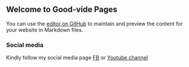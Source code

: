 ## Welcome to Good-vide Pages

You can use the [editor on GitHub](https://github.com/Gurutechgood/Good-vide/edit/master/README.md) to maintain and preview the content for your website in Markdown files.


### Social media
Kindly follow my social media page [FB](https://www.facebook.com/guru.prakash.5243817) or [Youtube channel](https://www.youtube.com/channel/UCWXOlnYVARs66Ijb4SXoziw)
